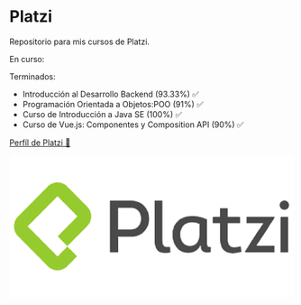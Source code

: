 # Platzi
Repositorio para mis cursos de Platzi.

En curso:


Terminados:
- Introducción al Desarrollo Backend (93.33%) ✅
- Programación Orientada a Objetos:POO (91%) ✅
- Curso de Introducción a Java SE (100%) ✅
- Curso de Vue.js: Componentes y Composition API (90%) ✅

[Perfíl de Platzi 💚](https://platzi.com/p/ismb9/)

![Logo Platzi](https://github.com/ivansmb11/Platzi/blob/main/assets/logo_platzi.png)
